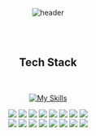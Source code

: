 <div align="center">
  
![header](https://capsule-render.vercel.app/api?&section=header&type=venom&height=200&color=0:b224ef,100:7579ff&text=Junghyeok&animation=fadeIn&fontColor=282828&fontSize=48&desc=Designer%20|%20Developer&descAlignY=70)

</div>

<br/><br/>

<h2 align="center"> 
  Tech Stack 
</h2>

<div align="center">
  <br>

  [![My Skills](https://skillicons.dev/icons?i=dart,python,java,javascript,html,css,flutter,react,firebase,nodejs,mysql,mongodb,figma,git,github&theme=dark)]()

  <img src="https://img.shields.io/badge/Dart-282828?style=flat-square&logo=dart&logoColor=white"/>
  <img src="https://img.shields.io/badge/Python-282828?style=flat-square&logo=Python&logoColor=white"/>
  <img src="https://img.shields.io/badge/Java-282828?style=flat-square&logo=openjdk&logoColor=white"/>
  <img src="https://img.shields.io/badge/JavaScript-282828?style=flat-square&logo=JavaScript&logoColor=white"/>
  <img src="https://img.shields.io/badge/HTML-282828?style=flat-square&logo=html5&logoColor=white"/>
  <img src="https://img.shields.io/badge/CSS3-282828?style=flat-square&logo=css3&logoColor=white"/>
  <img src="https://img.shields.io/badge/Flutter-282828?style=flat-square&logo=Flutter&logoColor=white"/>
  <img src="https://img.shields.io/badge/React-282828?style=flat-square&logo=react&logoColor=white"/>
  <br>
  <img src="https://img.shields.io/badge/React native-282828?style=flat-square&logo=react&logoColor=white"/>
  <img src="https://img.shields.io/badge/Firebase-282828?style=flat-square&logo=firebase&logoColor=white"/>
  <img src="https://img.shields.io/badge/Node.js-282828?style=flat-square&logo=node.js&logoColor=white"/>
  <img src="https://img.shields.io/badge/MySQL-282828?style=flat-square&logo=mysql&logoColor=white"/>
  <img src="https://img.shields.io/badge/MongoDB-282828?style=flat-square&logo=mongodb&logoColor=white"/>
  <img src="https://img.shields.io/badge/Figma-282828?style=flat-square&logo=figma&logoColor=white"/>
  <img src="https://img.shields.io/badge/Git-282828?style=flat-square&logo=git&logoColor=white"/>
  <img src="https://img.shields.io/badge/Github-282828?style=flat-square&logo=github&logoColor=white"/>

</div>

<h2 align="center"> 
</h2>
